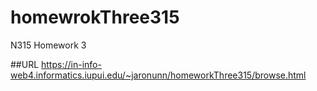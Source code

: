 # homewrokThree315
 N315 Homework 3
 
##URL
https://in-info-web4.informatics.iupui.edu/~jaronunn/homeworkThree315/browse.html
